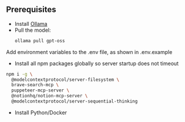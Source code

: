 ## Prerequisites

- Install [Ollama](https://ollama.ai)
- Pull the model:
  ```bash
  ollama pull gpt-oss
  
Add environment variables to the .env file, as shown in .env.example

- Install all npm packages globally so server startup does not timeout
```bash
npm i -g \
  @modelcontextprotocol/server-filesystem \
  brave-search-mcp \
  puppeteer-mcp-server \
  @notionhq/notion-mcp-server \
  @modelcontextprotocol/server-sequential-thinking
```

- Install Python/Docker